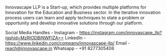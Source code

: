  Innovascape LLP is a Start-up, which provides multiple platforms for Innovation for the Education and Business sector. In the iterative innovation process users can learn and apply techniques to state a problem or opportunity and develop innovative solutions through our platform.

 Social  Media Handles - 
 Instagram - https://instagram.com/innovascape_llp?igshid=MzRlODBiNWFlZA==
 LinkedIn - https://www.linkedin.com/company/innovascape-llp/
 Email - reach@innovascape.in
 Whatsapp - +91 8277305406
